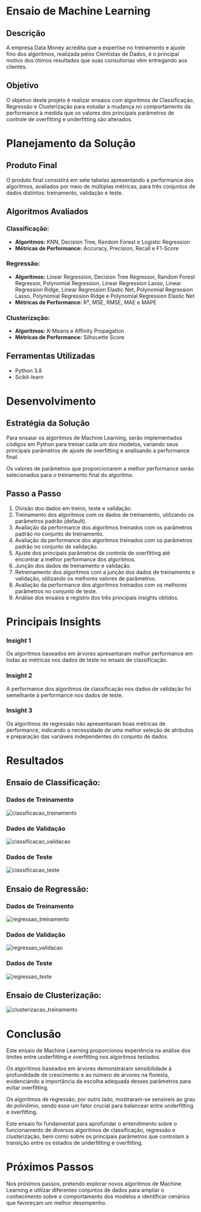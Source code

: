 # Ensaio de Machine Learning

## Descrição
A empresa Data Money acredita que a expertise no treinamento e ajuste fino dos algoritmos, realizada pelos Cientistas de Dados, é o principal motivo dos ótimos resultados que suas consultorias vêm entregando aos clientes.

## Objetivo
O objetivo deste projeto é realizar ensaios com algoritmos de Classificação, Regressão e Clusterização para estudar a mudança no comportamento da performance à medida que os valores dos principais parâmetros de controle de overfitting e underfitting são alterados.

# Planejamento da Solução

## Produto Final
O produto final consistirá em sete tabelas apresentando a performance dos algoritmos, avaliados por meio de múltiplas métricas, para três conjuntos de dados distintos: treinamento, validação e teste.

## Algoritmos Avaliados

### Classificação:
- **Algoritmos:** KNN, Decision Tree, Random Forest e Logistic Regression
- **Métricas de Performance:** Accuracy, Precision, Recall e F1-Score

### Regressão:
- **Algoritmos:** Linear Regression, Decision Tree Regressor, Random Forest Regressor, Polynomial Regression, Linear Regression Lasso, Linear Regression Ridge, Linear Regression Elastic Net, Polynomial Regression Lasso, Polynomial Regression Ridge e Polynomial Regression Elastic Net
- **Métricas de Performance:** R², MSE, RMSE, MAE e MAPE

### Clusterização:
- **Algoritmos:** K-Means e Affinity Propagation
- **Métricas de Performance:** Silhouette Score

## Ferramentas Utilizadas
- Python 3.8
- Scikit-learn

# Desenvolvimento

## Estratégia da Solução
Para ensaiar os algoritmos de Machine Learning, serão implementados códigos em Python para treinar cada um dos modelos, variando seus principais parâmetros de ajuste de overfitting e analisando a performance final.

Os valores de parâmetros que proporcionarem a melhor performance serão selecionados para o treinamento final do algoritmo.

## Passo a Passo
1. Divisão dos dados em treino, teste e validação.
2. Treinamento dos algoritmos com os dados de treinamento, utilizando os parâmetros padrão (default).
3. Avaliação da performance dos algoritmos treinados com os parâmetros padrão no conjunto de treinamento.
4. Avaliação da performance dos algoritmos treinados com os parâmetros padrão no conjunto de validação.
5. Ajuste dos principais parâmetros de controle de overfitting até encontrar a melhor performance dos algoritmos.
6. Junção dos dados de treinamento e validação.
7. Retreinamento dos algoritmos com a junção dos dados de treinamento e validação, utilizando os melhores valores de parâmetros.
8. Avaliação da performance dos algoritmos treinados com os melhores parâmetros no conjunto de teste.
9. Análise dos ensaios e registro dos três principais insights obtidos.

# Principais Insights

### Insight 1
Os algoritmos baseados em árvores apresentaram melhor performance em todas as métricas nos dados de teste no ensaio de classificação.

### Insight 2
A performance dos algoritmos de classificação nos dados de validação foi semelhante à performance nos dados de teste.

### Insight 3
Os algoritmos de regressão não apresentaram boas métricas de performance, indicando a necessidade de uma melhor seleção de atributos e preparação das variáveis independentes do conjunto de dados.

# Resultados

## Ensaio de Classificação:
### Dados de Treinamento
![classificacao_treinamento](img/ensaio_classificacao_dados_treinamento.png)
### Dados de Validação
![classificacao_validacao](img/ensaio_classificacao_dados_validacao.png)
### Dados de Teste
![classificacao_teste](img/ensaio_classificacao_dados_teste.png)

## Ensaio de Regressão:
### Dados de Treinamento
![regressao_treinamento](img/ensaio_regressao_dados_treinamento.png)
### Dados de Validação
![regressao_validacao](img/ensaio_regressao_dados_validacao.png)
### Dados de Teste
![regressao_teste](img/ensaio_regressao_dados_teste.png)

## Ensaio de Clusterização:
![clusterizacao_treinamento](img/ensaio_clusterizacao.png)

# Conclusão
Este ensaio de Machine Learning proporcionou experiência na análise dos limites entre underfitting e overfitting nos algoritmos testados.

Os algoritmos baseados em árvores demonstraram sensibilidade à profundidade de crescimento e ao número de árvores na floresta, evidenciando a importância da escolha adequada desses parâmetros para evitar overfitting.

Os algoritmos de regressão, por outro lado, mostraram-se sensíveis ao grau do polinômio, sendo esse um fator crucial para balancear entre underfitting e overfitting.

Este ensaio foi fundamental para aprofundar o entendimento sobre o funcionamento de diversos algoritmos de classificação, regressão e clusterização, bem como sobre os principais parâmetros que controlam a transição entre os estados de underfitting e overfitting.

# Próximos Passos
Nos próximos passos, pretendo explorar novos algoritmos de Machine Learning e utilizar diferentes conjuntos de dados para ampliar o conhecimento sobre o comportamento dos modelos e identificar cenários que favoreçam um melhor desempenho.

